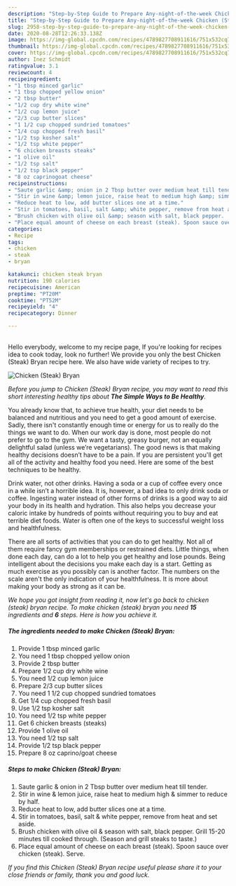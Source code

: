 ```yaml
---
description: "Step-by-Step Guide to Prepare Any-night-of-the-week Chicken (Steak) Bryan"
title: "Step-by-Step Guide to Prepare Any-night-of-the-week Chicken (Steak) Bryan"
slug: 2958-step-by-step-guide-to-prepare-any-night-of-the-week-chicken-steak-bryan
date: 2020-08-28T12:26:33.138Z
image: https://img-global.cpcdn.com/recipes/4789827708911616/751x532cq70/chicken-steak-bryan-recipe-main-photo.jpg
thumbnail: https://img-global.cpcdn.com/recipes/4789827708911616/751x532cq70/chicken-steak-bryan-recipe-main-photo.jpg
cover: https://img-global.cpcdn.com/recipes/4789827708911616/751x532cq70/chicken-steak-bryan-recipe-main-photo.jpg
author: Inez Schmidt
ratingvalue: 3.1
reviewcount: 4
recipeingredient:
- "1 tbsp minced garlic"
- "1 tbsp chopped yellow onion"
- "2 tbsp butter"
- "1/2 cup dry white wine"
- "1/2 cup lemon juice"
- "2/3 cup butter slices"
- "1 1/2 cup chopped sundried tomatoes"
- "1/4 cup chopped fresh basil"
- "1/2 tsp kosher salt"
- "1/2 tsp white pepper"
- "6 chicken breasts steaks"
- "1 olive oil"
- "1/2 tsp salt"
- "1/2 tsp black pepper"
- "8 oz caprinogoat cheese"
recipeinstructions:
- "Saute garlic &amp; onion in 2 Tbsp butter over medium heat till tender."
- "Stir in wine &amp; lemon juice, raise heat to medium high &amp; simmer to reduce by half."
- "Reduce heat to low, add butter slices one at a time."
- "Stir in tomatoes, basil, salt &amp; white pepper, remove from heat and set aside."
- "Brush chicken with olive oil &amp; season with salt, black pepper.  Grill 15-20 minutes till cooked through. (Season and grill steaks to taste.)"
- "Place equal amount of cheese on each breast (steak). Spoon sauce over chicken (steak). Serve."
categories:
- Recipe
tags:
- chicken
- steak
- bryan

katakunci: chicken steak bryan 
nutrition: 190 calories
recipecuisine: American
preptime: "PT20M"
cooktime: "PT52M"
recipeyield: "4"
recipecategory: Dinner

---
```

<br>
Hello everybody, welcome to my recipe page, If you're looking for recipes idea to cook today, look no further! We provide you only the best Chicken (Steak) Bryan recipe here. We also have wide variety of recipes to try.
<br>


![Chicken (Steak) Bryan](https://img-global.cpcdn.com/recipes/4789827708911616/751x532cq70/chicken-steak-bryan-recipe-main-photo.jpg)

<i>Before you jump to Chicken (Steak) Bryan recipe, you may want to read this short interesting healthy tips about <strong>The Simple Ways to Be Healthy</strong>.</i>

You already know that, to achieve true health, your diet needs to be balanced and nutritious and you need to get a good amount of exercise. Sadly, there isn't constantly enough time or energy for us to really do the things we want to do. When our work day is done, most people do not prefer to go to the gym. We want a tasty, greasy burger, not an equally delightful salad (unless we’re vegetarians). The good news is that making healthy decisions doesn’t have to be a pain. If you are persistent you'll get all of the activity and healthy food you need. Here are some of the best techniques to be healthy.

Drink water, not other drinks. Having a soda or a cup of coffee every once in a while isn’t a horrible idea. It is, however, a bad idea to only drink soda or coffee. Ingesting water instead of other forms of drinks is a good way to aid your body in its health and hydration. This also helps you decrease your caloric intake by hundreds of points without requiring you to buy and eat terrible diet foods. Water is often one of the keys to successful weight loss and healthfulness.

There are all sorts of activities that you can do to get healthy. Not all of them require fancy gym memberships or restrained diets. Little things, when done each day, can do a lot to help you get healthy and lose pounds. Being intelligent about the decisions you make each day is a start. Getting as much exercise as you possibly can is another factor. The numbers on the scale aren't the only indication of your healthfulness. It is more about making your body as strong as it can be. 


<i>We hope you got insight from reading it, now let's go back to chicken (steak) bryan recipe. To make chicken (steak) bryan you need <strong>15</strong> ingredients and <strong>6</strong> steps. Here is how you achieve it.
</i>

##### The ingredients needed to make Chicken (Steak) Bryan:

1. Provide 1 tbsp minced garlic
1. You need 1 tbsp chopped yellow onion
1. Provide 2 tbsp butter
1. Prepare 1/2 cup dry white wine
1. You need 1/2 cup lemon juice
1. Prepare 2/3 cup butter slices
1. You need 1 1/2 cup chopped sundried tomatoes
1. Get 1/4 cup chopped fresh basil
1. Use 1/2 tsp kosher salt
1. You need 1/2 tsp white pepper
1. Get 6 chicken breasts (steaks)
1. Provide 1 olive oil
1. You need 1/2 tsp salt
1. Provide 1/2 tsp black pepper
1. Prepare 8 oz caprino/goat cheese


##### Steps to make Chicken (Steak) Bryan:

1. Saute garlic &amp; onion in 2 Tbsp butter over medium heat till tender.
1. Stir in wine &amp; lemon juice, raise heat to medium high &amp; simmer to reduce by half.
1. Reduce heat to low, add butter slices one at a time.
1. Stir in tomatoes, basil, salt &amp; white pepper, remove from heat and set aside.
1. Brush chicken with olive oil &amp; season with salt, black pepper.  Grill 15-20 minutes till cooked through. (Season and grill steaks to taste.)
1. Place equal amount of cheese on each breast (steak). Spoon sauce over chicken (steak). Serve.


<i>If you find this Chicken (Steak) Bryan recipe useful please share it to your close friends or family, thank you and good luck.</i>
